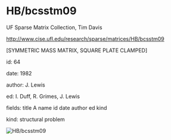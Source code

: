 # HB/bcsstm09

 UF Sparse Matrix Collection, Tim Davis

 http://www.cise.ufl.edu/research/sparse/matrices/HB/bcsstm09

 [SYMMETRIC MASS MATRIX, SQUARE PLATE CLAMPED]

 id: 64

 date: 1982

 author: J. Lewis

 ed: I. Duff, R. Grimes, J. Lewis

 fields: title A name id date author ed kind

 kind: structural problem

![HB/bcsstm09](http://www2.research.att.com/~yifanhu/GALLERY/GRAPHS/GIF_SMALL/HB@bcsstm09.gif)